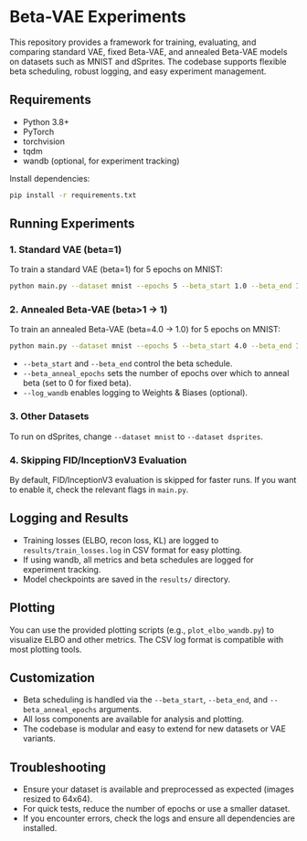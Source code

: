 # Beta-VAE Experiments

This repository provides a framework for training, evaluating, and comparing standard VAE, fixed Beta-VAE, and annealed Beta-VAE models on datasets such as MNIST and dSprites. The codebase supports flexible beta scheduling, robust logging, and easy experiment management.

## Requirements

- Python 3.8+
- PyTorch
- torchvision
- tqdm
- wandb (optional, for experiment tracking)

Install dependencies:

```bash
pip install -r requirements.txt
```

## Running Experiments

### 1. Standard VAE (beta=1)

To train a standard VAE (beta=1) for 5 epochs on MNIST:

```bash
python main.py --dataset mnist --epochs 5 --beta_start 1.0 --beta_end 1.0 --beta_anneal_epochs 0 --log_wandb True
```

### 2. Annealed Beta-VAE (beta>1 → 1)

To train an annealed Beta-VAE (beta=4.0 → 1.0) for 5 epochs on MNIST:

```bash
python main.py --dataset mnist --epochs 5 --beta_start 4.0 --beta_end 1.0 --beta_anneal_epochs 5 --log_wandb True
```

- `--beta_start` and `--beta_end` control the beta schedule.
- `--beta_anneal_epochs` sets the number of epochs over which to anneal beta (set to 0 for fixed beta).
- `--log_wandb` enables logging to Weights & Biases (optional).

### 3. Other Datasets

To run on dSprites, change `--dataset mnist` to `--dataset dsprites`.

### 4. Skipping FID/InceptionV3 Evaluation

By default, FID/InceptionV3 evaluation is skipped for faster runs. If you want to enable it, check the relevant flags in `main.py`.

## Logging and Results

- Training losses (ELBO, recon loss, KL) are logged to `results/train_losses.log` in CSV format for easy plotting.
- If using wandb, all metrics and beta schedules are logged for experiment tracking.
- Model checkpoints are saved in the `results/` directory.

## Plotting

You can use the provided plotting scripts (e.g., `plot_elbo_wandb.py`) to visualize ELBO and other metrics. The CSV log format is compatible with most plotting tools.

## Customization

- Beta scheduling is handled via the `--beta_start`, `--beta_end`, and `--beta_anneal_epochs` arguments.
- All loss components are available for analysis and plotting.
- The codebase is modular and easy to extend for new datasets or VAE variants.

## Troubleshooting

- Ensure your dataset is available and preprocessed as expected (images resized to 64x64).
- For quick tests, reduce the number of epochs or use a smaller dataset.
- If you encounter errors, check the logs and ensure all dependencies are installed.
